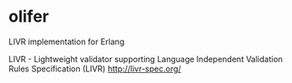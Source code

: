 # olifer
LIVR implementation for Erlang

LIVR - Lightweight validator supporting Language Independent Validation Rules Specification (LIVR) http://livr-spec.org/

